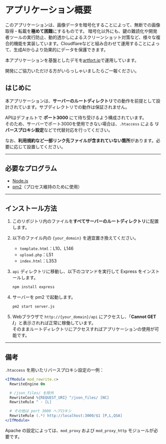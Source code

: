 # アプリケーション概要
このアプリケーションは、画像データを暗号化することによって、無断での画像取得・転載を**極めて困難**にするものです。
暗号化以外にも、鍵の難読化や開発者ツールの実行防止、動的透かしによるスクリーンショット対策など、様々な複合的機能を実装しています。Cloudflareなどと組み合わせて運用することによって、生成AIからより効果的にデータを保護できます。

本アプリケーションを基盤としたデモを[artfort.jp](https://artfort.jp/)で運用しています。

開発にご協力いただける方がいらっしゃいましたらご一報ください。

## はじめに

本アプリケーションは、**サーバーのルートディレクトリ**での動作を前提として設計されています。サブディレクトリでの動作は保証されません。

APIはデフォルトで **ポート3000** にて待ち受けるよう構成されています。  
そのため、サーバーでポート3000を使用できない場合は、`.htaccess` による **リバースプロキシ設定**などで代替対応を行ってください。

なお、**利用規約など一部リンク先ファイルが含まれていない箇所**があります。必要に応じて設置してください。

---

## 必要なプログラム

- [Node.js](https://nodejs.org/)
- [pm2](https://pm2.keymetrics.io/)（プロセス維持のために使用）

---

## インストール方法

1. このリポジトリ内のファイルを**すべてサーバーのルートディレクトリ**に配置します。

2. 以下のファイル内の `{your_domain}` を適宜置き換えてください。
   - `template.html`：L10、L146
   - `upload.php`：L51
   - `index.html`：L353

3. `api` ディレクトリに移動し、以下のコマンドを実行して Express をインストールします。

    ```bash
    npm install express
    ```

4. サーバーを pm2 で起動します。

    ```bash
    pm2 start server.js
    ```

5. Webブラウザで `http://{your_domain}/api` にアクセスし、「**Cannot GET /**」と表示されれば正常に稼働しています。  
   そのままルートディレクトリにアクセスすればアプリケーションの使用が可能です。

---

## 備考

`.htaccess` を用いたリバースプロキシ設定の一例：

```apache
<IfModule mod_rewrite.c>
  RewriteEngine On

  # /json_files/ を除外
  RewriteCond %{REQUEST_URI} ^/json_files/ [NC]
  RewriteRule ^ - [L]

  # その他は port 3000 へプロキシ
  RewriteRule (.*) http://localhost:3000/$1 [P,L,QSA]
</IfModule>
```

Apache の設定によっては、`mod_proxy` および `mod_proxy_http` モジュールが必要です。
